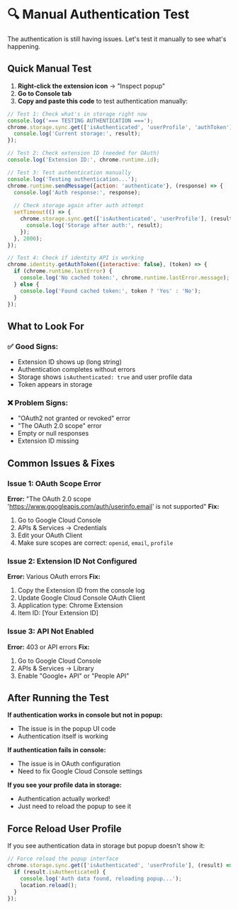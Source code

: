 # 🔍 Manual Authentication Test

The authentication is still having issues. Let's test it manually to see what's happening.

## Quick Manual Test

1. **Right-click the extension icon** → "Inspect popup"
2. **Go to Console tab**
3. **Copy and paste this code** to test authentication manually:

```javascript
// Test 1: Check what's in storage right now
console.log('=== TESTING AUTHENTICATION ===');
chrome.storage.sync.get(['isAuthenticated', 'userProfile', 'authToken'], (result) => {
  console.log('Current storage:', result);
});

// Test 2: Check extension ID (needed for OAuth)
console.log('Extension ID:', chrome.runtime.id);

// Test 3: Test authentication manually
console.log('Testing authentication...');
chrome.runtime.sendMessage({action: 'authenticate'}, (response) => {
  console.log('Auth response:', response);
  
  // Check storage again after auth attempt
  setTimeout(() => {
    chrome.storage.sync.get(['isAuthenticated', 'userProfile'], (result) => {
      console.log('Storage after auth:', result);
    });
  }, 2000);
});

// Test 4: Check if identity API is working
chrome.identity.getAuthToken({interactive: false}, (token) => {
  if (chrome.runtime.lastError) {
    console.log('No cached token:', chrome.runtime.lastError.message);
  } else {
    console.log('Found cached token:', token ? 'Yes' : 'No');
  }
});
```

## What to Look For

### ✅ **Good Signs:**
- Extension ID shows up (long string)
- Authentication completes without errors
- Storage shows `isAuthenticated: true` and user profile data
- Token appears in storage

### ❌ **Problem Signs:**
- "OAuth2 not granted or revoked" error
- "The OAuth 2.0 scope" error  
- Empty or null responses
- Extension ID missing

## Common Issues & Fixes

### Issue 1: OAuth Scope Error
**Error:** "The OAuth 2.0 scope 'https://www.googleapis.com/auth/userinfo.email' is not supported"
**Fix:** 
1. Go to Google Cloud Console
2. APIs & Services → Credentials  
3. Edit your OAuth Client
4. Make sure scopes are correct: `openid`, `email`, `profile`

### Issue 2: Extension ID Not Configured
**Error:** Various OAuth errors
**Fix:**
1. Copy the Extension ID from the console log
2. Update Google Cloud Console OAuth Client
3. Application type: Chrome Extension
4. Item ID: [Your Extension ID]

### Issue 3: API Not Enabled
**Error:** 403 or API errors
**Fix:**
1. Go to Google Cloud Console
2. APIs & Services → Library
3. Enable "Google+ API" or "People API"

## After Running the Test

**If authentication works in console but not in popup:**
- The issue is in the popup UI code
- Authentication itself is working

**If authentication fails in console:**
- The issue is in OAuth configuration
- Need to fix Google Cloud Console settings

**If you see your profile data in storage:**
- Authentication actually worked!
- Just need to reload the popup to see it

## Force Reload User Profile

If you see authentication data in storage but popup doesn't show it:

```javascript
// Force reload the popup interface
chrome.storage.sync.get(['isAuthenticated', 'userProfile'], (result) => {
  if (result.isAuthenticated) {
    console.log('Auth data found, reloading popup...');
    location.reload();
  }
});
```

